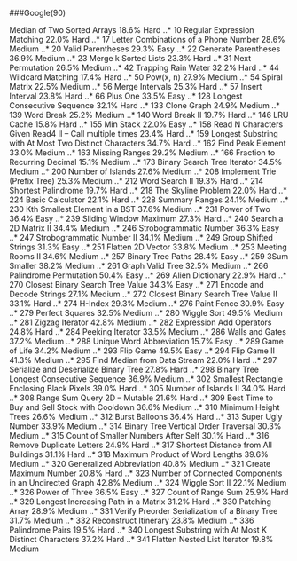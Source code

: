 ###Google(90)

Median of Two Sorted Arrays 18.6% Hard
..* 10 Regular Expression Matching 22.0% Hard
..* 17 Letter Combinations of a Phone Number 28.6% Medium
..* 20 Valid Parentheses 29.3% Easy
..* 22 Generate Parentheses 36.9% Medium
..* 23 Merge k Sorted Lists 23.3% Hard
..* 31 Next Permutation 26.5% Medium
..* 42 Trapping Rain Water 32.2% Hard
..* 44 Wildcard Matching 17.4% Hard
..* 50 Pow(x, n) 27.9% Medium
..* 54 Spiral Matrix 22.5% Medium
..* 56 Merge Intervals 25.3% Hard
..* 57 Insert Interval 23.8% Hard
..* 66 Plus One 33.5% Easy
..* 128 Longest Consecutive Sequence 32.1% Hard
..* 133 Clone Graph 24.9% Medium
..* 139 Word Break 25.2% Medium
..* 140 Word Break II 19.7% Hard
..* 146 LRU Cache 15.8% Hard
..* 155 Min Stack 22.0% Easy
..* 158 Read N Characters Given Read4 II – Call multiple times 23.4% Hard
..* 159 Longest Substring with At Most Two Distinct Characters 34.7% Hard
..* 162 Find Peak Element 33.0% Medium
..* 163 Missing Ranges 29.2% Medium
..* 166 Fraction to Recurring Decimal 15.1% Medium
..* 173 Binary Search Tree Iterator 34.5% Medium
..* 200 Number of Islands 27.6% Medium
..* 208 Implement Trie (Prefix Tree) 25.3% Medium
..* 212 Word Search II 19.3% Hard
..* 214 Shortest Palindrome 19.7% Hard
..* 218 The Skyline Problem 22.0% Hard
..* 224 Basic Calculator 22.1% Hard
..* 228 Summary Ranges 24.1% Medium
..* 230 Kth Smallest Element in a BST 37.6% Medium
..* 231 Power of Two 36.4% Easy
..* 239 Sliding Window Maximum 27.3% Hard
..* 240 Search a 2D Matrix II 34.4% Medium
..* 246 Strobogrammatic Number 36.3% Easy
..* 247 Strobogrammatic Number II 34.1% Medium
..* 249 Group Shifted Strings 31.3% Easy
..* 251 Flatten 2D Vector 33.8% Medium
..* 253 Meeting Rooms II 34.6% Medium
..* 257 Binary Tree Paths 28.4% Easy
..* 259 3Sum Smaller 38.2% Medium
..* 261 Graph Valid Tree 32.5% Medium
..* 266 Palindrome Permutation 50.4% Easy
..* 269 Alien Dictionary 22.9% Hard
..* 270 Closest Binary Search Tree Value 34.3% Easy
..* 271 Encode and Decode Strings 27.1% Medium
..* 272 Closest Binary Search Tree Value II 33.1% Hard
..* 274 H-Index 29.3% Medium
..* 276 Paint Fence 30.9% Easy
..* 279 Perfect Squares 32.5% Medium
..* 280 Wiggle Sort 49.5% Medium
..* 281 Zigzag Iterator 42.8% Medium
..* 282 Expression Add Operators 24.8% Hard
..* 284 Peeking Iterator 33.5% Medium
..* 286 Walls and Gates 37.2% Medium
..* 288 Unique Word Abbreviation 15.7% Easy
..* 289 Game of Life 34.2% Medium
..* 293 Flip Game 49.5% Easy
..* 294 Flip Game II 41.3% Medium
..* 295 Find Median from Data Stream 22.0% Hard
..* 297 Serialize and Deserialize Binary Tree 27.8% Hard
..* 298 Binary Tree Longest Consecutive Sequence 36.9% Medium
..* 302 Smallest Rectangle Enclosing Black Pixels 39.0% Hard
..* 305 Number of Islands II 34.0% Hard
..* 308 Range Sum Query 2D – Mutable 21.6% Hard
..* 309 Best Time to Buy and Sell Stock with Cooldown 36.6% Medium
..* 310 Minimum Height Trees 26.6% Medium
..* 312 Burst Balloons 36.4% Hard
..* 313 Super Ugly Number 33.9% Medium
..* 314 Binary Tree Vertical Order Traversal 30.3% Medium
..* 315 Count of Smaller Numbers After Self 30.1% Hard
..* 316 Remove Duplicate Letters 24.9% Hard
..* 317 Shortest Distance from All Buildings 31.1% Hard
..* 318 Maximum Product of Word Lengths 39.6% Medium
..* 320 Generalized Abbreviation 40.8% Medium
..* 321 Create Maximum Number 20.8% Hard
..* 323 Number of Connected Components in an Undirected Graph 42.8% Medium
..* 324 Wiggle Sort II 22.1% Medium
..* 326 Power of Three 36.5% Easy
..* 327 Count of Range Sum 25.9% Hard
..* 329 Longest Increasing Path in a Matrix 31.2% Hard
..* 330 Patching Array 28.9% Medium
..* 331 Verify Preorder Serialization of a Binary Tree 31.7% Medium
..* 332 Reconstruct Itinerary 23.8% Medium
..* 336 Palindrome Pairs 19.5% Hard
..* 340 Longest Substring with At Most K Distinct Characters 37.2% Hard
..* 341 Flatten Nested List Iterator 19.8% Medium

